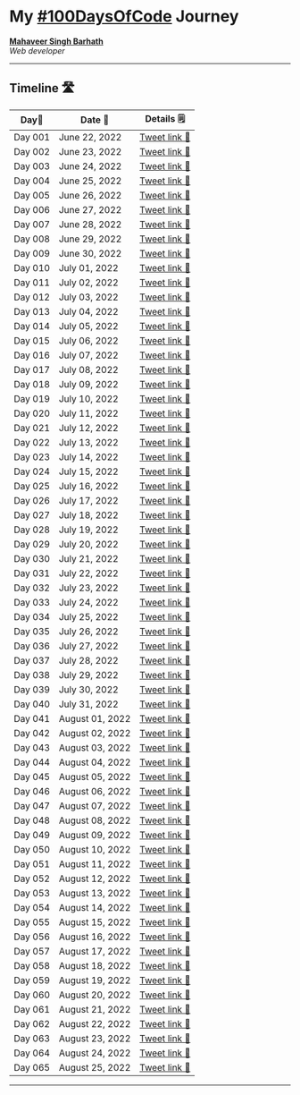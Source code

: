 # My [#100DaysOfCode](https://twitter.com/its_mavi_dev/status/1539475529598107649) Journey

**[Mahaveer Singh Barhath](https://github.com/its-mavi-dev)**  
*Web developer* 

---

## Timeline 🛣️

|**Day📌**|**Date 📆**| **Details 🗒️**|
|------|-----------------|-----------------|
|Day 001|June 22, 2022|  [Tweet link 🔗](https://twitter.com/its_mavi_dev/status/1539602033782976514)|
|Day 002|June 23, 2022|  [Tweet link 🔗](https://twitter.com/its_mavi_dev/status/1539972445888970758)|
|Day 003|June 24, 2022|  [Tweet link 🔗](https://twitter.com/its_mavi_dev/status/1540363369030754304)|
|Day 004|June 25, 2022|  [Tweet link 🔗](https://twitter.com/its_mavi_dev/status/1540719927120003072)|
|Day 005|June 26, 2022|  [Tweet link 🔗](https://twitter.com/its_mavi_dev/status/1541063892679675904)|
|Day 006|June 27, 2022|  [Tweet link 🔗](https://twitter.com/its_mavi_dev/status/1541445111103762433)|
|Day 007|June 28, 2022|  [Tweet link 🔗](https://twitter.com/its_mavi_dev/status/1541803663521648647)|
|Day 008|June 29, 2022|  [Tweet link 🔗](https://twitter.com/its_mavi_dev/status/1542170237977923586)|
|Day 009|June 30, 2022|  [Tweet link 🔗](https://twitter.com/its_mavi_dev/status/1542526436338044929)|
|Day 010|July 01, 2022|  [Tweet link 🔗](https://twitter.com/its_mavi_dev/status/1542879463825821696)|
|Day 011|July 02, 2022|  [Tweet link 🔗](https://twitter.com/its_mavi_dev/status/1543255757147082752)|
|Day 012|July 03, 2022|  [Tweet link 🔗](https://twitter.com/its_mavi_dev/status/1543586175650148353)|
|Day 013|July 04, 2022|  [Tweet link 🔗](https://twitter.com/its_mavi_dev/status/1543949100760018946)|
|Day 014|July 05, 2022|  [Tweet link 🔗](https://twitter.com/its_mavi_dev/status/1544338442552614913)|
|Day 015|July 06, 2022|  [Tweet link 🔗](https://twitter.com/its_mavi_dev/status/1544688951113289728)|
|Day 016|July 07, 2022|  [Tweet link 🔗](https://twitter.com/its_mavi_dev/status/1545050791060598784)|
|Day 017|July 08, 2022|  [Tweet link 🔗](https://twitter.com/its_mavi_dev/status/1545434715527999489)|
|Day 018|July 09, 2022|  [Tweet link 🔗](https://twitter.com/its_mavi_dev/status/1545767771950424064)|
|Day 019|July 10, 2022|  [Tweet link 🔗](https://twitter.com/its_mavi_dev/status/1546157584402358272)|
|Day 020|July 11, 2022|  [Tweet link 🔗](https://twitter.com/its_mavi_dev/status/1546515935619874817)|
|Day 021|July 12, 2022|  [Tweet link 🔗](https://twitter.com/its_mavi_dev/status/1546870985475108864)|
|Day 022|July 13, 2022|  [Tweet link 🔗](https://twitter.com/its_mavi_dev/status/1547213724192493569)|
|Day 023|July 14, 2022|  [Tweet link 🔗](https://twitter.com/its_mavi_dev/status/1547591708187447296)|
|Day 024|July 15, 2022|  [Tweet link 🔗](https://twitter.com/its_mavi_dev/status/1547917435780878337)|
|Day 025|July 16, 2022|  [Tweet link 🔗](https://twitter.com/its_mavi_dev/status/1548316953974304768)|
|Day 026|July 17, 2022|  [Tweet link 🔗](https://twitter.com/its_mavi_dev/status/1548647050585468929)|
|Day 027|July 18, 2022|  [Tweet link 🔗](https://twitter.com/its_mavi_dev/status/1549026410836422657)|
|Day 028|July 19, 2022|  [Tweet link 🔗](https://twitter.com/its_mavi_dev/status/1549384291871752192)|
|Day 029|July 20, 2022|  [Tweet link 🔗](https://twitter.com/its_mavi_dev/status/1549738602565087232)|
|Day 030|July 21, 2022|  [Tweet link 🔗](https://twitter.com/its_mavi_dev/status/1550110902774812672)|
|Day 031|July 22, 2022|  [Tweet link 🔗](https://twitter.com/its_mavi_dev/status/1550488100295839749)|
|Day 032|July 23, 2022|  [Tweet link 🔗](https://twitter.com/its_mavi_dev/status/1550843214613323776)|
|Day 033|July 24, 2022|  [Tweet link 🔗](https://twitter.com/its_mavi_dev/status/1551204244489121793)|
|Day 034|July 25, 2022|  [Tweet link 🔗](https://twitter.com/its_mavi_dev/status/1551587636405739521)|
|Day 035|July 26, 2022|  [Tweet link 🔗](https://twitter.com/its_mavi_dev/status/1551944864392445952)|
|Day 036|July 27, 2022|  [Tweet link 🔗](https://twitter.com/its_mavi_dev/status/1552314263276232704)|
|Day 037|July 28, 2022|  [Tweet link 🔗](https://twitter.com/its_mavi_dev/status/1552672654775418880)|
|Day 038|July 29, 2022|  [Tweet link 🔗](https://twitter.com/its_mavi_dev/status/1553008041838415873)|
|Day 039|July 30, 2022|  [Tweet link 🔗](https://twitter.com/its_mavi_dev/status/1553375149638176768)|
|Day 040|July 31, 2022|  [Tweet link 🔗](https://twitter.com/its_mavi_dev/status/1553746770731372545)|
|Day 041|August 01, 2022|  [Tweet link 🔗](https://twitter.com/its_mavi_dev/status/1554114114729160705)|
|Day 042|August 02, 2022|  [Tweet link 🔗](https://twitter.com/its_mavi_dev/status/1554456953707167744)|
|Day 043|August 03, 2022|  [Tweet link 🔗](https://twitter.com/its_mavi_dev/status/1554844930602061825)|
|Day 044|August 04, 2022|  [Tweet link 🔗](https://twitter.com/its_mavi_dev/status/1555205586887004161)|
|Day 045|August 05, 2022|  [Tweet link 🔗](https://twitter.com/its_mavi_dev/status/1555574790328823809)|
|Day 046|August 06, 2022|  [Tweet link 🔗](https://twitter.com/its_mavi_dev/status/1555915311710613515)|
|Day 047|August 07, 2022|  [Tweet link 🔗](https://twitter.com/its_mavi_dev/status/1556280771287339008)|
|Day 048|August 08, 2022|  [Tweet link 🔗](https://twitter.com/its_mavi_dev/status/1556651015843495937)|
|Day 049|August 09, 2022|  [Tweet link 🔗](https://twitter.com/its_mavi_dev/status/1557006344913563654)|
|Day 050|August 10, 2022|  [Tweet link 🔗](https://twitter.com/its_mavi_dev/status/1557369459794251777)|
|Day 051|August 11, 2022|  [Tweet link 🔗](https://twitter.com/its_mavi_dev/status/1557735073595604992)|
|Day 052|August 12, 2022|  [Tweet link 🔗](https://twitter.com/its_mavi_dev/status/1558098621605691394)|
|Day 053|August 13, 2022|  [Tweet link 🔗](https://twitter.com/its_mavi_dev/status/1558467326118268929)|
|Day 054|August 14, 2022|  [Tweet link 🔗](https://twitter.com/its_mavi_dev/status/1558835127471316994)|
|Day 055|August 15, 2022|  [Tweet link 🔗](https://twitter.com/its_mavi_dev/status/1559187873672224768)|
|Day 056|August 16, 2022|  [Tweet link 🔗](https://twitter.com/its_mavi_dev/status/1559575037409394688)|
|Day 057|August 17, 2022|  [Tweet link 🔗](https://twitter.com/its_mavi_dev/status/1559902170434371586)|
|Day 058|August 18, 2022|  [Tweet link 🔗](https://twitter.com/its_mavi_dev/status/1560265517268897792)|
|Day 059|August 19, 2022|  [Tweet link 🔗](https://twitter.com/its_mavi_dev/status/1560640867085746177)|
|Day 060|August 20, 2022|  [Tweet link 🔗](https://twitter.com/its_mavi_dev/status/1560988147034750976)|
|Day 061|August 21, 2022|  [Tweet link 🔗](https://twitter.com/its_mavi_dev/status/1561365195691544577)|
|Day 062|August 22, 2022|  [Tweet link 🔗](https://twitter.com/its_mavi_dev/status/1561708438648160257)|
|Day 063|August 23, 2022|  [Tweet link 🔗](https://twitter.com/its_mavi_dev/status/1562067223069732864)|
|Day 064|August 24, 2022|  [Tweet link 🔗](https://twitter.com/its_mavi_dev/status/1562433038424088576)|
|Day 065|August 25, 2022|  [Tweet link 🔗](https://twitter.com/its_mavi_dev/status/1562810301342707714)|

<!---
|Day 000|July 05, 2022|  [Tweet link 🔗](https://twitter.com/its_mavi_dev/status/1539475529598107649)|
-->

---
